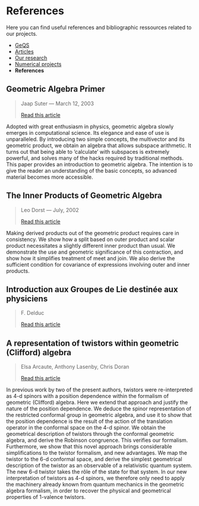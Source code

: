 # References
Here you can find useful references and bibliographic ressources related to our projects.

- [GeQS](index.md)
- [Articles](articles.md)
- [Our research](research.md)
- [Numerical projects](projects.md)
- **References**

## Geometric Algebra Primer
> Jaap Suter — March 12, 2003
> 
> [Read this article](https://www.jaapsuter.com/geometric-algebra.pdf)

Adopted with great enthusiasm in physics, geometric algebra slowly emerges in computational science. Its elegance and ease of use is unparalleled. By introducing two simple concepts, the multivector and its geometric product,
we obtain an algebra that allows subspace arithmetic. It turns out that being able to ‘calculate’ with subspaces is extremely powerful, and solves many of the hacks required by traditional methods. This paper provides an introduction to geometric algebra. The intention is to give the reader an understanding of the basic concepts, so advanced material becomes more accessible.

## The Inner Products of Geometric Algebra
> Leo Dorst — July, 2002
> 
> [Read this article](https://www.researchgate.net/publication/2842332_The_Inner_Products_of_Geometric_Algebra)

Making derived products out of the geometric product requires care in consistency. We show how a split based on outer product and scalar product necessitates a slightly different inner product than usual. We demonstrate the use and geometric significance of this contraction, and show how it simplifies treatment of meet and join. We also derive the sufficient condition for covariance of expressions involving outer and inner products.

## Introduction aux Groupes de Lie destinée aux physiciens
> F. Delduc
>
> [Read this article](https://perso.ens-lyon.fr/francois.delduc/Groupes_2008.pdf)

## A representation of twistors within geometric (Clifford) algebra
> Elsa Arcaute, Anthony Lasenby, Chris Doran
>
> [Read this article](https://arxiv.org/abs/math-ph/0603037)

In previous work by two of the present authors, twistors were re-interpreted as 4-d spinors with a position dependence within the formalism of geometric (Clifford) algebra. Here we extend that approach and justify the nature of the position dependence. We deduce the spinor representation of the restricted conformal group in geometric algebra, and use it to show that the position dependence is the result of the action of the translation operator in the conformal space on the 4-d spinor. We obtain the geometrical description of twistors through the conformal geometric algebra, and derive the Robinson congruence. This verifies our formalism. Furthermore, we show that this novel approach brings considerable simplifications to the twistor formalism, and new advantages. We map the twistor to the 6-d conformal space, and derive the simplest geometrical description of the twistor as an observable of a relativistic quantum system. The new 6-d twistor takes the rôle of the state for that system. In our new interpretation of twistors as 4-d spinors, we therefore only need to apply the machinery already known from quantum mechanics in the geometric algebra formalism, in order to recover the physical and geometrical properties of 1-valence twistors.

